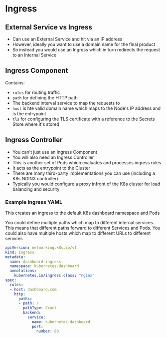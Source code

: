 # Ingress

## External Service vs Ingress

- Can use an External Service and hit via an IP address
- However, ideally you want to use a domain name for the final product
- So instead you would use an Ingress which in turn redirects the request to an Internal Service

## Ingress Component

Contains:

- `rules` for routing traffic
- `path` for defining the HTTP path
- The backend interval service to map the requests to
- `host` is hte valid domain name which maps to the Node's IP address and is the entrypoint
- `tls` for configuring the TLS certificate with a reference to the Secrets Store where it's stored

## Ingress Controller

- You can't just use an Ingress Component
- You will also need an Ingress Controller
- This is another set of Pods which evaluates and processes ingress rules
- It acts as the entrypoint to the Cluster
- There are many third-party implementations you can use (including a K8s NGINX controller)
- Typically you would configure a proxy infront of the K8s cluster for load balancing and security

### Example Ingress YAML

This creates an ingress to the default K8s dashboard namespace and Pods

You could define multiple paths which map to different internal services. This means that different paths forward to different Services and Pods. You could also have multiple hosts which map to different URLs to different services

```yaml
apiVersion: networking.k8s.io/v1
kind: Ingress
metadata:
  name: dashboard-ingress
  namespace: kubernetes-dashboard
  annotations:
    kubernetes.io/ingress.class: "nginx"
spec:
  rules:
  - host: dashboard.com
    http:
      paths:
      - path: /
        pathType: Exact
        backend:
          service:
            name: kubernetes-dashboard
            port:
              number: 80
```
